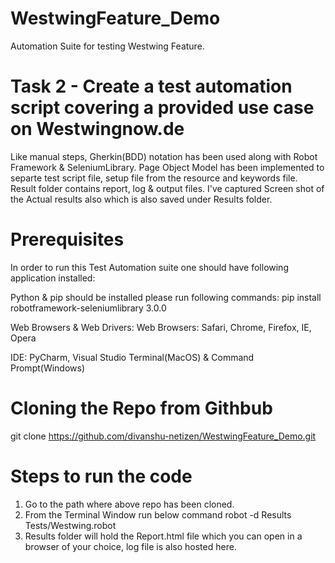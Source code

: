 # WestwingFeature_Demo
Automation Suite for testing Westwing Feature.

# Task 2 - Create a test automation script covering a provided use case on Westwingnow.de

Like manual steps, Gherkin(BDD) notation has been used along with Robot Framework & SeleniumLibrary. Page Object Model has been implemented to separte test script file, setup file from the resource and keywords file. Result folder contains report, log & output files. I've captured Screen shot of the Actual results also which is also saved under Results folder.

# Prerequisites

In order to run this Test Automation suite one should have following application installed:

Python & pip should be installed
please run following commands:
pip install robotframework-seleniumlibrary 3.0.0

Web Browsers & Web Drivers:
Web Browsers: Safari, Chrome, Firefox, IE, Opera

IDE:
PyCharm, Visual Studio
Terminal(MacOS) & Command Prompt(Windows)

# Cloning the Repo from Githbub
git clone https://github.com/divanshu-netizen/WestwingFeature_Demo.git

# Steps to run the code

1. Go to the path where above repo has been cloned.
2. From the Terminal Window run below command
  robot -d Results Tests/Westwing.robot
3. Results folder will hold the Report.html file which you can open in a browser of your choice, log file is also hosted here.




